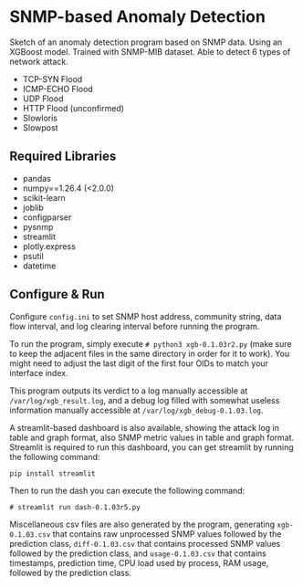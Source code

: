 # SNMP-based Anomaly Detection
Sketch of an anomaly detection program based on SNMP data. Using an XGBoost model. Trained with SNMP-MIB dataset.
Able to detect 6 types of network attack.
- TCP-SYN Flood
- ICMP-ECHO Flood
- UDP Flood
- HTTP Flood (unconfirmed)
- Slowloris
- Slowpost
  
## Required Libraries
- pandas
- numpy==1.26.4 (<2.0.0)
- scikit-learn
- joblib
- configparser
- pysnmp
- streamlit
- plotly.express
- psutil
- datetime
  
## Configure & Run
Configure ```config.ini``` to set SNMP host address, community string, data flow interval, and log clearing interval before running the program.

To run the program, simply execute ```# python3 xgb-0.1.03r2.py``` (make sure to keep the adjacent files in the same directory in order for it to work). You might need to adjust the last digit of the first four OIDs to match your interface index.

This program outputs its verdict to a log manually accessible at ```/var/log/xgb_result.log```, and a debug log filled with somewhat useless information manually accessible at ```/var/log/xgb_debug-0.1.03.log```.

A streamlit-based dashboard is also available, showing the attack log in table and graph format, also SNMP metric values in table and graph format. Streamlit is required to run this dashboard, you can get streamlit by running the following command:

```pip install streamlit```


Then to run the dash you can execute the following command:

```# streamlit run dash-0.1.03r5.py```


Miscellaneous csv files are also generated by the program, generating ```xgb-0.1.03.csv``` that contains raw unprocessed SNMP values followed by the prediction class, ```diff-0.1.03.csv``` that contains processed SNMP values followed by the prediction class, and ```usage-0.1.03.csv``` that contains timestamps, prediction time, CPU load used by process, RAM usage, followed by the prediction class.

